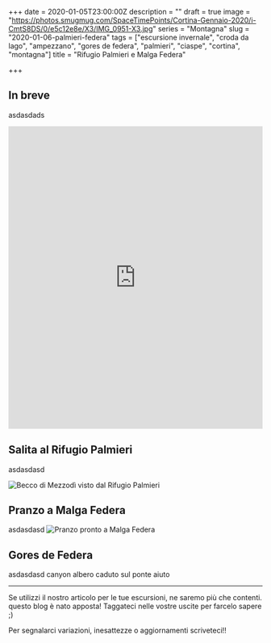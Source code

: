 +++
date = 2020-01-05T23:00:00Z
description = ""
draft = true
image = "https://photos.smugmug.com/SpaceTimePoints/Cortina-Gennaio-2020/i-CmtS8DS/0/e5c12e8e/X3/IMG_0951-X3.jpg"
series = "Montagna"
slug = "2020-01-06-palmieri-federa"
tags = ["escursione invernale", "croda da lago", "ampezzano", "gores de federa", "palmieri", "ciaspe", "cortina", "montagna"]
title = "Rifugio Palmieri e Malga Federa"

+++
## In breve

asdasdads

<iframe src="https://www.komoot.com/tour/108777311/embed?profile=1" width="100%" height="600" frameborder="0" scrolling="no"></iframe>

## Salita al Rifugio Palmieri

asdasdasd

![Becco di Mezzodì visto dal Rifugio Palmieri](https://photos.smugmug.com/SpaceTimePoints/Cortina-Gennaio-2020/i-DfJgpKP/0/c2897d3d/X3/IMG_0965-X3.jpg)

## Pranzo a Malga Federa

asdasdasd
![Pranzo pronto a Malga Federa](https://photos.smugmug.com/SpaceTimePoints/Cortina-Gennaio-2020/i-HPkqtC5/0/d7e4615a/X3/IMG_0983-X3.jpg)


## Gores de Federa

asdasdasd canyon albero caduto sul ponte aiuto

***

Se utilizzi il nostro articolo per le tue escursioni, ne saremo più che contenti. questo blog è nato apposta! Taggateci nelle vostre uscite per farcelo sapere ;)

Per segnalarci variazioni, inesattezze o aggiornamenti scriveteci!!